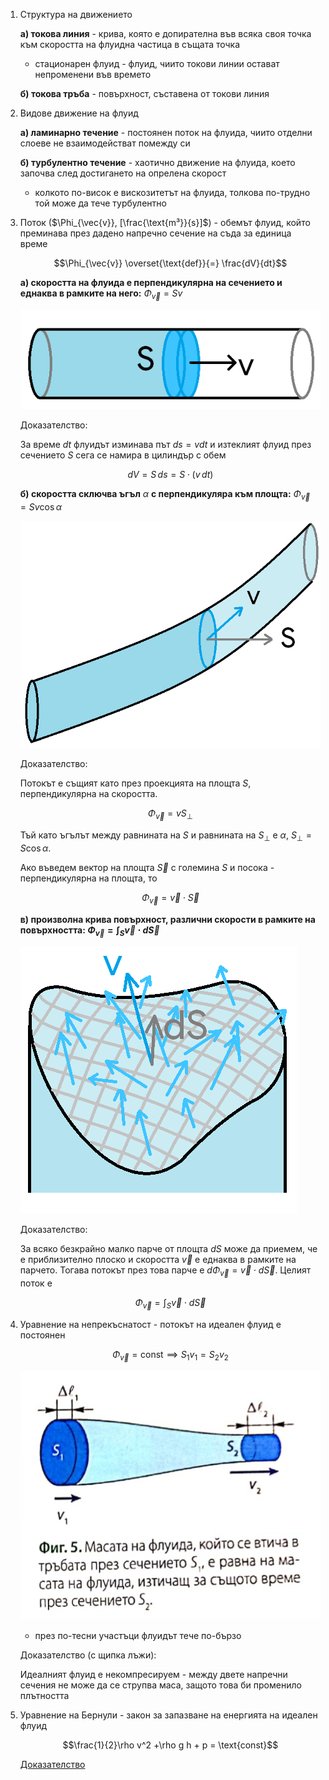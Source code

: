 1. Структура на движението
	
	**а) токова линия** - крива, която е допирателна във всяка своя точка към скоростта на флуидна частица в същата точка
	- стационарен флуид - флуид, чиито токови линии остават непроменени във времето
	
	**б) токова тръба** - повърхност, съставена от токови линия

2. Видове движение на флуид
	
	**а) ламинарно течение** - постоянен поток на флуида, чиито отделни слоеве не взаимодействат помежду си
	
	**б) турбулентно течение** - хаотично движение на флуида, което започва след достигането на опрелена скорост
	- колкото по-висок е вискозитетът на флуида, толкова по-трудно той може да тече турбулентно

3. Поток ($\Phi_{\vec{v}}, [\frac{\text{m³}}{s}]$) - обемът флуид, който преминава през дадено напречно сечение на съда за единица време
	
	$$\Phi_{\vec{v}} \overset{\text{def}}{=} \frac{dV}{dt}$$
	 
	 **a) скоростта на флуида е перпендикулярна на сечението и еднаква в рамките на него:** $\Phi_{\vec{v}} = Sv$
	
	![Sv](Resources/Sv.png)
	
	Доказателство: 
	
	За време $dt$ флуидът изминава път $ds = vdt$ и изтеклият флуид през сечението $S$ сега се намира в цилиндър с обем
	
	$$dV = S\, ds = S \cdot (v\,dt)$$
	
	**б) скоростта сключва ъгъл** $\alpha$ **с перпендикуляра към площта:** $\Phi_{\vec{v}} = S v \cos\alpha$
	
	![Svcosalpha](Resources/Svcosalpha.png)
	
	Доказателство:
	
	Потокът е същият като през проекцията на площта $S$, перпендикулярна на скоростта.
	
	$$\Phi_{\vec{v}} = vS_{\perp}$$
	
	Тъй като ъгълът между равнината на $S$ и равнината на $S_{\perp}$ е $\alpha$, $S_{\perp} = S\cos\alpha$.
	
	Ако въведем вектор на площта $\vec S$ с големина $S$ и посока - перпендикулярна на площта, то
	
	$$\Phi_{\vec{v}}= \vec{v} \cdot \vec{S}$$
	
	**в) произволна крива повърхност, различни скорости в рамките на повърхността: $\Phi_{\vec{v}} = \int_S \vec{v}\cdot d\vec{S}$**
	
	![vdS](Resources/vdS.png)
	
	Доказателство:
	
	За всяко безкрайно малко парче от площта $dS$ може да приемем, че е приблизително плоско и скоростта $\vec{v}$ е еднаква в рамките на парчето. Тогава потокът през това парче е $d\Phi_{\vec{v}} = \vec{v}\cdot d\vec{S}$. Целият поток е
	
	$$\Phi_{\vec v} = \int_S \vec{v}\cdot d\vec{S}$$

3. Уравнение на непрекъснатост - потокът на идеален флуид е постоянен
	
	$$\Phi_{\vec{v}} = \text{const} \implies S_1v_1 = S_2v_2$$
	
	![Уравнение на непрекъснатост](Resources/Уравнение%20на%20непрекъснатост.jpg)
	
	- през по-тесни участъци флуидът тече по-бързо
	
	Доказателство (с щипка лъжи): 
	
	Идеалният флуид е некомпресируем - между двете напречни сечения не може да се струпва маса, защото това би променило плътността

4. Уравнение на Бернули - закон за запазване на енергията на идеален флуид
	
	$$\frac{1}{2}\rho v^2 +\rho g h + p = \text{const}$$
	
	[Доказателство](https://mihailkovachev.github.io/Physics/Newtonian%20Mechanics/Fluid%20Mechanics/3.%20Fluid%20Flow.html)
